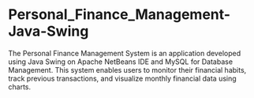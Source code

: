 # Personal_Finance_Management-Java-Swing
The Personal Finance Management System is an application developed using Java Swing on Apache NetBeans IDE and MySQL for Database Management. This system enables users to monitor their financial habits, track previous transactions, and visualize monthly financial data using charts.
